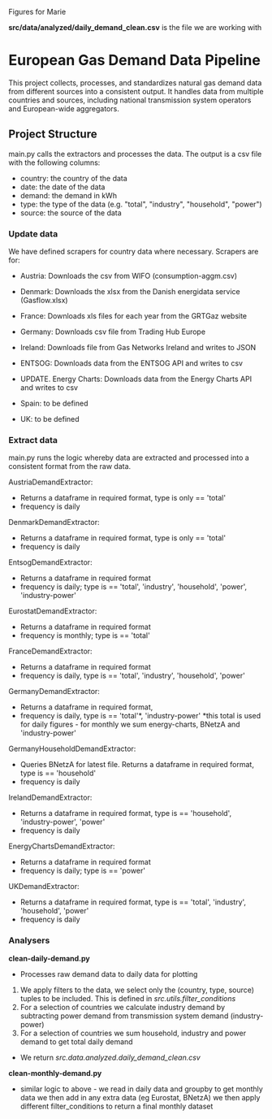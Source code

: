 Figures for Marie 

**src/data/analyzed/daily_demand_clean.csv** is the file we are working with

# European Gas Demand Data Pipeline

This project collects, processes, and standardizes natural gas demand data from different sources into a consistent output. It handles data from multiple countries and sources, including national transmission system operators and European-wide aggregators.

## Project Structure 

main.py calls the extractors and processes the data. The output is a csv file with the following columns:

- country: the country of the data
- date: the date of the data
- demand: the demand in kWh
- type: the type of the data (e.g. "total", "industry", "household", "power")
- source: the source of the data

### Update data

We have defined scrapers for country data where necessary.
Scrapers are for: 
- Austria: Downloads the csv from WIFO (consumption-aggm.csv)
- Denmark: Downloads the xlsx from the Danish energidata service (Gasflow.xlsx)
- France: Downloads xls files for each year from the GRTGaz website
- Germany: Downloads csv file from Trading Hub Europe
- Ireland: Downloads file from Gas Networks Ireland and writes to JSON
- ENTSOG: Downloads data from the ENTSOG API and writes to csv
- UPDATE. Energy Charts: Downloads data from the Energy Charts API and writes to csv

- Spain: to be defined
- UK: to be defined

### Extract data

main.py runs the logic whereby data are extracted and processed into a consistent format from the raw data.

AustriaDemandExtractor: 
- Returns a dataframe in required format, type is only == 'total'
- frequency is daily

DenmarkDemandExtractor: 
- Returns a dataframe in required format, type is only == 'total'
- frequency is daily

EntsogDemandExtractor: 
- Returns a dataframe in required format
- frequency is daily; type is == 'total', 'industry', 'household', 'power', 'industry-power'

EurostatDemandExtractor:
- Returns a dataframe in required format
- frequency is monthly; type is == 'total'

FranceDemandExtractor:
- Returns a dataframe in required format
- frequency is daily, type is == 'total', 'industry', 'household', 'power'

GermanyDemandExtractor:
- Returns a dataframe in required format, 
- frequency is daily, type is == 'total'*, 'industry-power'
*this total is used for daily figures - for monthly we sum energy-charts, BNetzA and 'industry-power'

GermanyHouseholdDemandExtractor:
- Queries BNetzA for latest file. Returns a dataframe in required format, type is == 'household'
- frequency is daily

IrelandDemandExtractor:
- Returns a dataframe in required format, type is == 'household', 'industry-power', 'power'
- frequency is daily

EnergyChartsDemandExtractor:
- Returns a dataframe in required format
- frequency is daily; type is == 'power'

UKDemandExtractor:
- Returns a dataframe in required format, type is == 'total', 'industry', 'household', 'power'
- frequency is daily

### Analysers

**clean-daily-demand.py** 
- Processes raw demand data to daily data for plotting
1. We apply filters to the data, we select only the (country, type, source) tuples to be included. This is defined in *src.utils.filter_conditions*
2. For a selection of countries we calculate industry demand by subtracting power demand from transmission system demand (industry-power)
3. For a selection of countries we sum household, industry and power demand to get total daily demand
- We return *src.data.analyzed.daily_demand_clean.csv*

**clean-monthly-demand.py**
- similar logic to above - 
we read in daily data and groupby to get monthly data 
we then add in any extra data (eg Eurostat, BNetzA)
we then apply different filter_conditions to return a final monthly dataset









